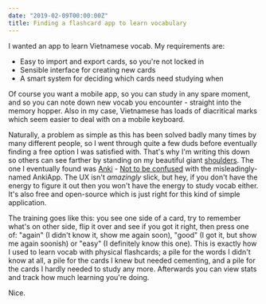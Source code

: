 ```yaml
---
date: "2019-02-09T00:00:00Z"
title: Finding a flashcard app to learn vocabulary
---
```


I wanted an app to learn Vietnamese vocab. My requirements are:

- Easy to import and export cards, so you're not locked in
- Sensible interface for creating new cards
- A smart system for deciding which cards need studying when

Of course you want a mobile app, so you can study in any spare moment, and so
you can note down new vocab you encounter - straight into the memory hopper.
Also in my case, Vietnamese has loads of diacritical marks which seem easier to
deal with on a mobile keyboard.

Naturally, a problem as simple as this has been solved badly many times by many
different people, so I went through quite a few duds before eventually finding a
free option I was satisfied with. That's why I'm writing this down so others can
see farther by standing on my beautiful giant
[shoulders](https://en.wikipedia.org/wiki/Standing_on_the_shoulders_of_giants). The
one I eventually found was [Anki](https://apps.ankiweb.net/) - [Not to be
confused](https://www.reddit.com/r/Anki/comments/71bhyy/ankiapp_is_not_part_of_the_anki_ecosystem/)
with the misleadingly-named AnkiApp. The UX isn't _amazingly_ slick, but hey, if
you don't have the energy to figure it out then you won't have the energy to
study vocab either. It's also free and open-source which is just right for this
kind of simple application.

The training goes like this: you see one side of a card, try to remember what's
on other side, flip it over and see if you got it right, then press one of:
"again" (I didn't know it, show me again soon), "good" (I got it, but show me
again soonish) or "easy" (I definitely know this one). This is exactly how I
used to learn vocab with physical flashcards; a pile for the words I didn't know
at all, a pile for the cards I knew but needed cementing, and a pile for the
cards I hardly needed to study any more. Afterwards you can view stats and
track how much learning you're doing.

Nice.
